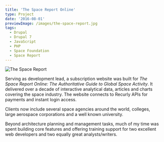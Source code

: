 ```yaml
---
title: 'The Space Report Online'
type: Project
date: '2016-08-01'
previewImage: /images/the-space-report.jpg
tags:
  - Drupal
  - Drupal 7
  - JavaScript
  - PHP
  - Space Foundation
  - Space Report
---
```

![The Space Report](/images/the-space-report.jpg)

Serving as development lead, a subscription website was built for *The Space Report Online: The Authoritative Guide to Global Space Activity*. It delivered over a decade of interactive analytical data, articles and charts covering the space industry. The website connects to Recurly APIs for payments and instant login access.

Clients now include several space agencies around the world, colleges, large aerospace corporations and a well known university.

Beyond architecture planning and management tasks, much of my time was spent building core features and offering training support for two excellent web developers and two equally great analysts/writers.